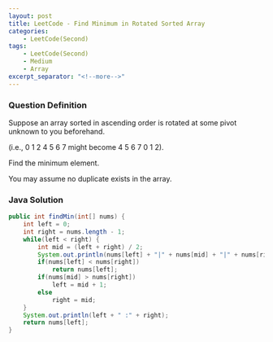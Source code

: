 ```yaml
---
layout: post
title: LeetCode - Find Minimum in Rotated Sorted Array
categories:
    - LeetCode(Second)
tags:
    - LeetCode(Second)
    - Medium
    - Array
excerpt_separator: "<!--more-->"
---
```


### Question Definition
Suppose an array sorted in ascending order is rotated at some pivot unknown to you beforehand.

(i.e., 0 1 2 4 5 6 7 might become 4 5 6 7 0 1 2).

Find the minimum element.

You may assume no duplicate exists in the array.
<!--more-->
### Java Solution
```java
public int findMin(int[] nums) {
    int left = 0;
    int right = nums.length - 1;
    while(left < right) {
        int mid = (left + right) / 2;
        System.out.println(nums[left] + "|" + nums[mid] + "|" + nums[right]);
        if(nums[left] < nums[right])
            return nums[left];
        if(nums[mid] > nums[right])
            left = mid + 1;
        else
            right = mid;
    }
    System.out.println(left + " :" + right);
    return nums[left];
}
```